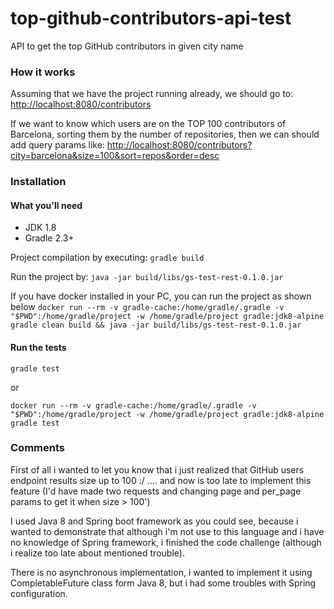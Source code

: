 # top-github-contributors-api-test
API to get the top GitHub contributors in given city name

### How it works
Assuming that we have the project running already, we should go to:
[http://localhost:8080/contributors](http://localhost:8080/contributors)

If we want to know which users are on the TOP 100 contributors of Barcelona, 
sorting them by the number of repositories, then we can should add query params like:
[http://localhost:8080/contributors?city=barcelona&size=100&sort=repos&order=desc](http://localhost:8080/contributors?city=barcelona&size=100&sort=repos&order=desc)


### Installation
#### What you'll need
 * JDK 1.8
 * Gradle 2.3+

Project compilation by executing:
`gradle build`

Run the project by:
`java -jar build/libs/gs-test-rest-0.1.0.jar`

If you have docker installed in your PC, you can run the project as shown below 
`docker run --rm -v gradle-cache:/home/gradle/.gradle -v "$PWD":/home/gradle/project -w /home/gradle/project gradle:jdk8-alpine gradle clean build && java -jar build/libs/gs-test-rest-0.1.0.jar`

#### Run the tests
`gradle test`

or

`docker run --rm -v gradle-cache:/home/gradle/.gradle -v "$PWD":/home/gradle/project -w /home/gradle/project gradle:jdk8-alpine gradle test`


### Comments

First of all i wanted to let you know that i just realized that GitHub users endpoint results size up to 100 :/ ....
and now is too late to implement this feature (I'd have made two requests and changing page and per_page params to get it when size > 100')

I used Java 8 and Spring boot framework as you could see, because i wanted to demonstrate that although i'm not use to
this language and i have no knowledge of Spring framework, i finished the code challenge
(although i realize too late about mentioned trouble). 

There is no asynchronous implementation, i wanted to implement it using CompletableFuture class form Java 8, but i had some
troubles with Spring configuration.
